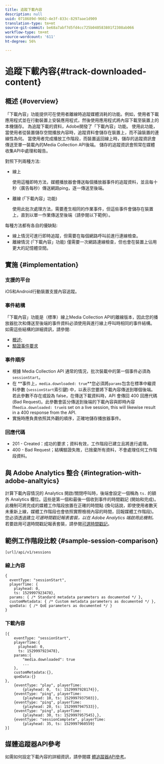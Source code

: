 ```yaml
---
title: 追蹤下載內容
description: null
uuid: 0718689d-9602-4e3f-833c-8297aae1d909
translation-type: tm+mt
source-git-commit: be68a7abf7d5fd4cc725b040583801f2308ab066
workflow-type: tm+mt
source-wordcount: '611'
ht-degree: 56%

---
```



# 追蹤下載內容{#track-downloaded-content}

## 概述 {#overview}

「下載內容」功能提供可在使用者離線時追蹤媒體消耗的功能。例如，使用者下載應用程式並在行動裝置上安裝應用程式，然後使用應用程式將內容下載至裝置上的本機儲存。 為追蹤下載的資料，Adobe開發了「下載內容」功能。 使用此功能，當使用者從裝置儲存空間播放內容時，追蹤資料會儲存在裝置上，而不論裝置的連線性為何。 當使用者完成播放工作階段，而裝置返回線上時，儲存的追蹤資訊會傳送至單一裝載內的Media Collection API後端。 儲存的追蹤資訊會照常在媒體收集API中處理和報告。

對照下列兩種方法:

* 線上

   使用這種即時方法，媒體播放器會傳送每個播放器事件的追蹤資料，並且每十秒（廣告每秒）傳送網路ping，逐一傳送至後端。

* 離線 (「下載內容」功能)

   使用此批次處理方法，需要產生相同的作業事件，但這些事件會儲存在裝置上，直到以單一作業傳送至後端（請參閱以下範例）。

每種方法都有各自的優缺點:
* 線上情況可進行即時追蹤，但需要在每個網路呼叫前進行連線檢查。
* 離線情況 (「下載內容」功能) 僅需要一次網路連線檢查，但也會在裝置上佔用更大的記憶體空間。

## 實施 {#implementation}

### 支援的平台

iOS和Android行動裝置支援內容追蹤。

### 事件結構

「下載內容」功能是（標準）線上Media Collection API的離線版本，因此您的播放器批次和傳送至後端的事件資料必須使用與進行線上呼叫時相同的事件結構。 如需這些結構的詳細資訊，請參閱:
* [概述;](/help/media-collection-api/mc-api-overview.md)
* [驗證事件要求](/help/media-collection-api/mc-api-impl/mc-api-validate-reqs.md)

### 事件順序

* 根據 Media Collection API 通常的情況，批次裝載中的第一個事件必須為 `sessionStart`。
* 在 **事件上，`media.downloaded: true`**您必須將`params`包含在標準中繼資料參數 (`sessionStart`索引鍵) 中，以表示您要將下載內容傳送到哪個後端。若此參數不存在或設為 false，在傳送下載資料時，API 會傳回 400 回應代碼 (Bad Request)。此參數會區分傳送到後端的下載內容與即時內容If`media.downloaded: true`is set on a live session, this will likewise result in a 400 response from the API.
* 實施時應負責依照其外觀的順序，正確地儲存播放器事件。

### 回應代碼

* 201 - Created：成功的要求；資料有效，工作階段已建立且將進行處理。
* 400 - Bad Request；結構驗證失敗，已捨棄所有資料，不會處理任何工作階段資料。

## 與 Adobe Analytics 整合 {#integration-with-adobe-analtyics}

計算下載內容情況的 Analytics 開啟/關閉呼叫時，後端會設定一個稱為 `ts.` 的額外 Analytics 欄位。這些是第一個和最後一個收到事件的時間戳記 (開始和完成)。此機制可將完成的媒體工作階段放置在正確的時間點 (換句話說，即使使用者數天未重新上線，媒體工作階段也會依照實際檢視內容的時間，回報媒體工作階段)。您必須透過建立&#x200B;_可選時間戳記報表套裝，以在 Adobe Analytics 端啟用此機制。_&#x200B;若要啟用可選時間戳記報表套裝，請參閱[可選時間戳記](https://docs.adobe.com/content/help/zh-Hant/analytics/admin/admin-tools/timestamp-optional.html)。

## 範例工作階段比較 {#sample-session-comparison}

```
[url]/api/v1/sessions
```

### 線上內容

```
{
  eventType: "sessionStart",
  playerTime: {
    playhead: 0,  
    ts: 1529997923478},  
  params: { /* Standard metadata parameters as documented */ },  
  customMetadata: { /* Custom metadata parameters as documented */ },  
  qoeData: { /* QoE parameters as documented */ }
}
```

### 下載內容

```
[{
    eventType: "sessionStart",
    playerTime:{
      playhead: 0,
      ts: 1529997923478},  
    params:{
        "media.downloaded": true
        ...
    },
    customMetadata:{},  
    qoeData:{}
},
    {eventType: "play", playerTime:
        {playhead: 0,  ts: 1529997928174}},
    {eventType: "ping", playerTime:
        {playhead: 10, ts: 1529997937503}},
    {eventType: "ping", playerTime:
        {playhead: 20, ts: 1529997947533}},
    {eventType: "ping", playerTime:
        {playhead: 30, ts: 1529997957545},},
    {eventType: "sessionComplete", playerTime:
        {playhead: 35, ts: 1529997960559}
}]
```

## 媒體追蹤器API參考

如需如何設定下載內容的詳細資訊，請參閱媒 [體追蹤器API參考](https://aep-sdks.gitbook.io/docs/using-mobile-extensions/adobe-media-analytics/media-api-reference#media-api-reference)。

